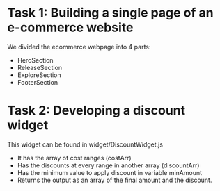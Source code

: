 # Task 1: Building a single page of an e-commerce website

We divided the ecommerce webpage into 4 parts:
- HeroSection
- ReleaseSection
- ExploreSection
- FooterSection

# Task 2: Developing a discount widget
This widget can be found in widget/DiscountWidget.js
- It has the array of cost ranges (costArr)
- Has the discounts at every range in another array (discountArr)
- Has the minimum value to apply discount in variable minAmount
- Returns the output as an array of the final amount and the discount.
